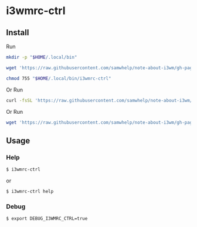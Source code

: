 
# i3wmrc-ctrl

## Install

Run

``` sh
mkdir -p "$HOME/.local/bin"

wget 'https://raw.githubusercontent.com/samwhelp/note-about-i3wm/gh-pages/_demo/project/i3wmrc-profile/i3wmrc-ctrl/i3wmrc-ctrl' -O "$HOME/.local/bin/i3wmrc-ctrl"

chmod 755 "$HOME/.local/bin/i3wmrc-ctrl"
```

Or Run

``` sh
curl -fsSL 'https://raw.githubusercontent.com/samwhelp/note-about-i3wm/gh-pages/_demo/project/i3wmrc-profile/i3wmrc-ctrl/remote-install.sh' | bash
```

Or Run

``` sh
wget 'https://raw.githubusercontent.com/samwhelp/note-about-i3wm/gh-pages/_demo/project/i3wmrc-profile/i3wmrc-ctrl/remote-install.sh' -q -O - | bash
```


## Usage


### Help

``` sh
$ i3wmrc-ctrl
```

or

``` sh
$ i3wmrc-ctrl help
```


### Debug

``` sh
$ export DEBUG_I3WMRC_CTRL=true
```
